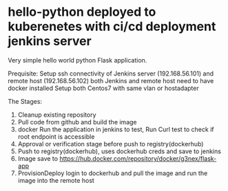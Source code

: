 # hello-python deployed to kuberenetes with ci/cd deployment jenkins server
Very simple hello world python Flask application.

Prequisite:
Setup ssh connectivity of Jenkins server (192.168.56.101) and  remote host (192.168.56.102)
both  Jenkins and remote  host need to have docker installed
Setup both Centos7 with same vlan or hostadapter

The Stages:
1. Cleanup existing repository
2. Pull code from github and build the image
3. docker Run the application in jenkins to test, Run Curl test to check if root endpoint is accessible
4. Approval or verification stage  before push to registry(dockerhub)
5. Push to registry(dockerhub), uses dockerhub creds and save to jenkins
6. Image  save to https://hub.docker.com/repository/docker/g3nex/flask-app
7. ProvisionDeploy login  to dockerhub and pull the image and run the image into the remote host

